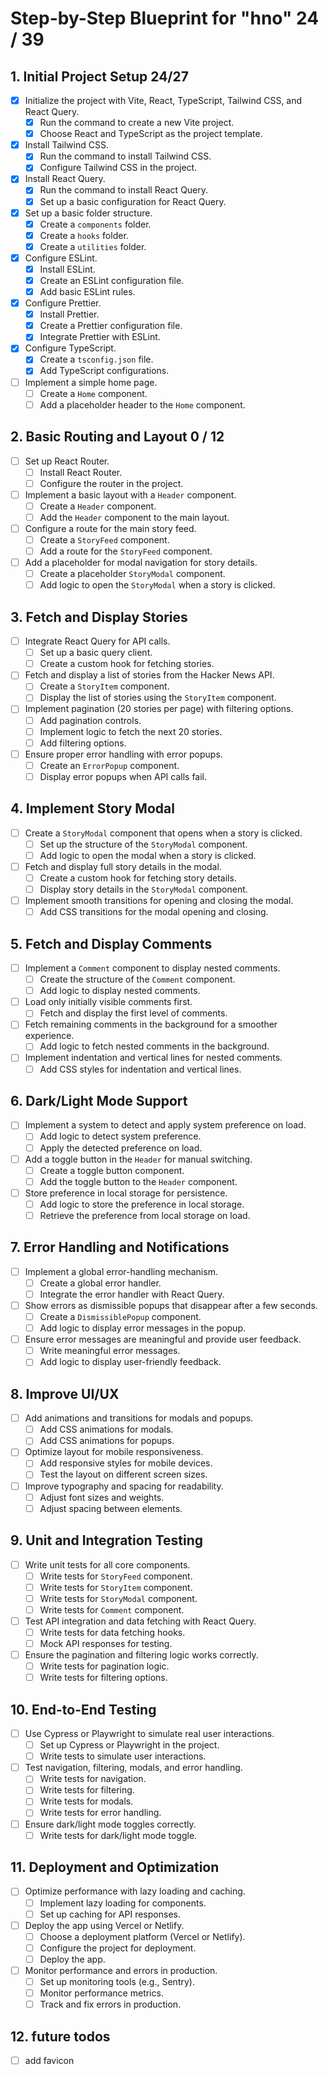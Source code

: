 # Step-by-Step Blueprint for "hno" 24 / 39

## 1. Initial Project Setup 24/27

- [x] Initialize the project with Vite, React, TypeScript, Tailwind CSS, and React Query.
  - [x] Run the command to create a new Vite project.
  - [x] Choose React and TypeScript as the project template.
- [x] Install Tailwind CSS.
  - [x] Run the command to install Tailwind CSS.
  - [x] Configure Tailwind CSS in the project.
- [x] Install React Query.
  - [x] Run the command to install React Query.
  - [x] Set up a basic configuration for React Query.
- [x] Set up a basic folder structure.
  - [x] Create a `components` folder.
  - [x] Create a `hooks` folder.
  - [x] Create a `utilities` folder.
- [x] Configure ESLint.
  - [x] Install ESLint.
  - [x] Create an ESLint configuration file.
  - [x] Add basic ESLint rules.
- [x] Configure Prettier.
  - [x] Install Prettier.
  - [x] Create a Prettier configuration file.
  - [x] Integrate Prettier with ESLint.
- [x] Configure TypeScript.
  - [x] Create a `tsconfig.json` file.
  - [x] Add TypeScript configurations.
- [ ] Implement a simple home page.
  - [ ] Create a `Home` component.
  - [ ] Add a placeholder header to the `Home` component.

## 2. Basic Routing and Layout 0 / 12

- [ ] Set up React Router.
  - [ ] Install React Router.
  - [ ] Configure the router in the project.
- [ ] Implement a basic layout with a `Header` component.
  - [ ] Create a `Header` component.
  - [ ] Add the `Header` component to the main layout.
- [ ] Configure a route for the main story feed.
  - [ ] Create a `StoryFeed` component.
  - [ ] Add a route for the `StoryFeed` component.
- [ ] Add a placeholder for modal navigation for story details.
  - [ ] Create a placeholder `StoryModal` component.
  - [ ] Add logic to open the `StoryModal` when a story is clicked.

## 3. Fetch and Display Stories

- [ ] Integrate React Query for API calls.
  - [ ] Set up a basic query client.
  - [ ] Create a custom hook for fetching stories.
- [ ] Fetch and display a list of stories from the Hacker News API.
  - [ ] Create a `StoryItem` component.
  - [ ] Display the list of stories using the `StoryItem` component.
- [ ] Implement pagination (20 stories per page) with filtering options.
  - [ ] Add pagination controls.
  - [ ] Implement logic to fetch the next 20 stories.
  - [ ] Add filtering options.
- [ ] Ensure proper error handling with error popups.
  - [ ] Create an `ErrorPopup` component.
  - [ ] Display error popups when API calls fail.

## 4. Implement Story Modal

- [ ] Create a `StoryModal` component that opens when a story is clicked.
  - [ ] Set up the structure of the `StoryModal` component.
  - [ ] Add logic to open the modal when a story is clicked.
- [ ] Fetch and display full story details in the modal.
  - [ ] Create a custom hook for fetching story details.
  - [ ] Display story details in the `StoryModal` component.
- [ ] Implement smooth transitions for opening and closing the modal.
  - [ ] Add CSS transitions for the modal opening and closing.

## 5. Fetch and Display Comments

- [ ] Implement a `Comment` component to display nested comments.
  - [ ] Create the structure of the `Comment` component.
  - [ ] Add logic to display nested comments.
- [ ] Load only initially visible comments first.
  - [ ] Fetch and display the first level of comments.
- [ ] Fetch remaining comments in the background for a smoother experience.
  - [ ] Add logic to fetch nested comments in the background.
- [ ] Implement indentation and vertical lines for nested comments.
  - [ ] Add CSS styles for indentation and vertical lines.

## 6. Dark/Light Mode Support

- [ ] Implement a system to detect and apply system preference on load.
  - [ ] Add logic to detect system preference.
  - [ ] Apply the detected preference on load.
- [ ] Add a toggle button in the `Header` for manual switching.
  - [ ] Create a toggle button component.
  - [ ] Add the toggle button to the `Header` component.
- [ ] Store preference in local storage for persistence.
  - [ ] Add logic to store the preference in local storage.
  - [ ] Retrieve the preference from local storage on load.

## 7. Error Handling and Notifications

- [ ] Implement a global error-handling mechanism.
  - [ ] Create a global error handler.
  - [ ] Integrate the error handler with React Query.
- [ ] Show errors as dismissible popups that disappear after a few seconds.
  - [ ] Create a `DismissiblePopup` component.
  - [ ] Add logic to display error messages in the popup.
- [ ] Ensure error messages are meaningful and provide user feedback.
  - [ ] Write meaningful error messages.
  - [ ] Add logic to display user-friendly feedback.

## 8. Improve UI/UX

- [ ] Add animations and transitions for modals and popups.
  - [ ] Add CSS animations for modals.
  - [ ] Add CSS animations for popups.
- [ ] Optimize layout for mobile responsiveness.
  - [ ] Add responsive styles for mobile devices.
  - [ ] Test the layout on different screen sizes.
- [ ] Improve typography and spacing for readability.
  - [ ] Adjust font sizes and weights.
  - [ ] Adjust spacing between elements.

## 9. Unit and Integration Testing

- [ ] Write unit tests for all core components.
  - [ ] Write tests for `StoryFeed` component.
  - [ ] Write tests for `StoryItem` component.
  - [ ] Write tests for `StoryModal` component.
  - [ ] Write tests for `Comment` component.
- [ ] Test API integration and data fetching with React Query.
  - [ ] Write tests for data fetching hooks.
  - [ ] Mock API responses for testing.
- [ ] Ensure the pagination and filtering logic works correctly.
  - [ ] Write tests for pagination logic.
  - [ ] Write tests for filtering options.

## 10. End-to-End Testing

- [ ] Use Cypress or Playwright to simulate real user interactions.
  - [ ] Set up Cypress or Playwright in the project.
  - [ ] Write tests to simulate user interactions.
- [ ] Test navigation, filtering, modals, and error handling.
  - [ ] Write tests for navigation.
  - [ ] Write tests for filtering.
  - [ ] Write tests for modals.
  - [ ] Write tests for error handling.
- [ ] Ensure dark/light mode toggles correctly.
  - [ ] Write tests for dark/light mode toggle.

## 11. Deployment and Optimization

- [ ] Optimize performance with lazy loading and caching.
  - [ ] Implement lazy loading for components.
  - [ ] Set up caching for API responses.
- [ ] Deploy the app using Vercel or Netlify.
  - [ ] Choose a deployment platform (Vercel or Netlify).
  - [ ] Configure the project for deployment.
  - [ ] Deploy the app.
- [ ] Monitor performance and errors in production.
  - [ ] Set up monitoring tools (e.g., Sentry).
  - [ ] Monitor performance metrics.
  - [ ] Track and fix errors in production.

## 12. future todos

- [ ] add favicon